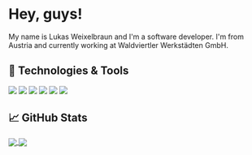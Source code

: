 # Hey, guys!

My name is Lukas Weixelbraun and I'm a software developer. I'm from Austria and currently working at Waldviertler Werkstädten GmbH. 

## 🔧 Technologies & Tools

![](https://img.shields.io/badge/OS-Linux-informational?style=flat&logo=linux&logoColor=white&color=2bbc8a)
![](https://img.shields.io/badge/Code-JavaScript-informational?style=flat&logo=javascript&logoColor=white&color=2bbc8a)
![](https://img.shields.io/badge/Code-Vue-informational?style=flat&logo=vue.js&logoColor=white&color=2bbc8a)
![](https://img.shields.io/badge/Shell-Bash-informational?style=flat&logo=gnu-bash&logoColor=white&color=2bbc8a)
![](https://img.shields.io/badge/Tools-PostgreSQL-informational?style=flat&logo=postgresql&logoColor=white&color=2bbc8a)
![](https://img.shields.io/badge/Tools-Docker-informational?style=flat&logo=docker&logoColor=white&color=2bbc8a)

## &#x1f4c8; GitHub Stats

<a href="https://github.com/lukasweixelbraun/lukasweixelbraun">
  <img align="center" src="https://github-readme-stats.vercel.app/api?username=lukasweixelbraun&show_icons=true&count_private=true&title_color=ffffff&text_color=c9cacc&icon_color=2bbc8a&bg_color=1d1f21" />
</a>

<a href="https://github.com/lukasweixelbraun/lukasweixelbraun">
  <img align="center" src="https://github-readme-stats.vercel.app/api/top-langs/?username=lukasweixelbraun&show_icons=true&title_color=ffffff&text_color=c9cacc&icon_color=2bbc8a&bg_color=1d1f21" />
</a>
